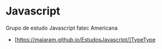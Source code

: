 # Javascript
Grupo de estudo Javascript fatec Americana

* [https://maiaram.github.io/EstudosJavascript/]TypeType
